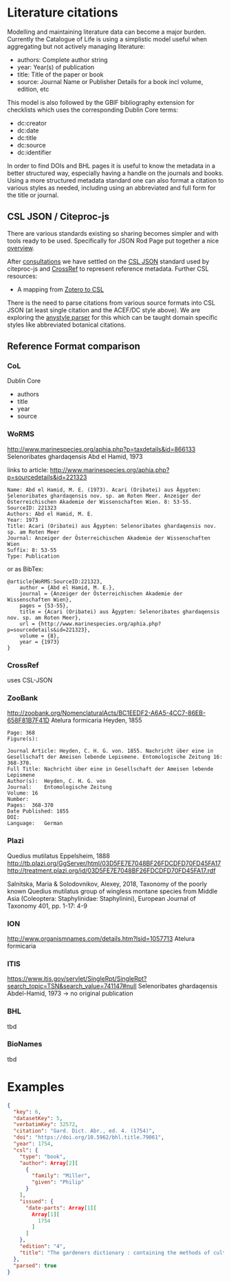 # Literature citations
Modelling and maintaining literature data can become a major burden. 
Currently the Catalogue of Life is using a simplistic model useful when aggregating but not actively managing literature:

  - authors: Complete author string
  - year: Year(s) of publication
  - title: Title of the paper or book
  - source: Journal Name or Publisher Details for a book incl volume, edition, etc

This model is also followed by the GBIF bibliography extension for checklists which uses the corresponding Dublin Core terms:

 - dc:creator
 - dc:date
 - dc:title
 - dc:source
 - dc:identifier
 
In order to find DOIs and BHL pages it is useful to know the metadata in a better structured way, especially having a handle on the journals and books. Using a more structured metadata standard one can also format a citation to various styles as needed, including using an abbreviated and full form for the title or journal.

## CSL JSON / Citeproc-js
There are various standards existing so sharing becomes simpler and with tools ready to be used. Specifically for JSON Rod Page put together a nice [overview](https://github.com/rdmpage/bibliographic-metadata-json).

After [consultations](https://github.com/CatalogueOfLife/general/issues/23) we have settled on the [CSL JSON](http://citeproc-js.readthedocs.io/en/latest/csl-json/markup.html) standard used by citeproc-js and [CrossRef](https://github.com/CrossRef/rest-api-doc/blob/master/api_format.md) to represent reference metadata. Further CSL resources:

 - A mapping from [Zotero to CSL](https://aurimasv.github.io/z2csl/typeMap.xml)

There is the need to parse citations from various source formats into CSL JSON (at least single citation and the ACEF/DC style above). We are exploring the [anystyle parser](https://anystyle.io/) for this which can be taught domain specific styles like abbreviated botanical citations.


## Reference Format comparison

### CoL 
Dublin Core

 - authors
 - title
 - year
 - source

### WoRMS
http://www.marinespecies.org/aphia.php?p=taxdetails&id=866133
Selenoribates ghardaqensis Abd el Hamid, 1973 

links to article:
http://www.marinespecies.org/aphia.php?p=sourcedetails&id=221323

```
Name: Abd el Hamid, M. E. (1973). Acari (Oribatei) aus Ägypten: Selenoribates ghardaqensis nov. sp. am Roten Meer. Anzeiger der Österreichischen Akademie der Wissenschaften Wien. 8: 53-55.
SourceID: 221323
Authors: Abd el Hamid, M. E.
Year: 1973
Title: Acari (Oribatei) aus Ägypten: Selenoribates ghardaqensis nov. sp. am Roten Meer
Journal: Anzeiger der Österreichischen Akademie der Wissenschaften Wien
Suffix: 8: 53-55
Type: Publication
```

or as BibTex:
```
@article{WoRMS:SourceID:221323, 
    author = {Abd el Hamid, M. E.},
    journal = {Anzeiger der Österreichischen Akademie der Wissenschaften Wien},
    pages = {53-55},
    title = {Acari (Oribatei) aus Ägypten: Selenoribates ghardaqensis nov. sp. am Roten Meer},
    url = {http://www.marinespecies.org/aphia.php?p=sourcedetails&id=221323},
    volume = {8},
    year = {1973}
}
```

### CrossRef
uses CSL-JSON

### ZooBank
http://zoobank.org/NomenclaturalActs/BC1EEDF2-A6A5-4CC7-86EB-658F81B7F41D
Atelura formicaria Heyden, 1855

```Publication: Heyden, C. H. G. von. 1855 Nachricht über eine in Gesellschaft der Ameisen lebende Lepismene. Entomologische Zeitung 16: 368-370.
Page: 368
Figure(s):

Journal Article: Heyden, C. H. G. von. 1855. Nachricht über eine in Gesellschaft der Ameisen lebende Lepismene. Entomologische Zeitung 16: 368-370.
Full Title:	Nachricht über eine in Gesellschaft der Ameisen lebende Lepismene
Author(s):	Heyden, C. H. G. von
Journal:	Entomologische Zeitung
Volume:	16
Number:	
Pages:	368-370
Date Published:	1855
DOI:	
Language:	German
```

### Plazi
Quedius mutilatus Eppelsheim, 1888
http://tb.plazi.org/GgServer/html/03D5FE7E7048BF26FDCDFD70FD45FA17
http://treatment.plazi.org/id/03D5FE7E7048BF26FDCDFD70FD45FA17.rdf

Salnitska, Maria & Solodovnikov, Alexey, 2018, Taxonomy of the poorly known Quedius mutilatus group of wingless montane species from Middle Asia (Coleoptera: Staphylinidae: Staphylinini), European Journal of Taxonomy 401, pp. 1-17: 4-9

### ION
http://www.organismnames.com/details.htm?lsid=1057713
Atelura formicaria

### ITIS
https://www.itis.gov/servlet/SingleRpt/SingleRpt?search_topic=TSN&search_value=741147#null
Selenoribates ghardaqensis  Abdel-Hamid, 1973
-> no original publication


### BHL
tbd

### BioNames
tbd


# Examples

```json
{
  "key": 6,
  "datasetKey": 5,
  "verbatimKey": 32572,
  "citation": "Gard. Dict. Abr., ed. 4. (1754)",
  "doi": "https://doi.org/10.5962/bhl.title.79061",
  "year": 1754,
  "csl": {
    "type": "book",
    "author": Array[2][
      {
        "family": "Miller",
        "given": "Philip"
      }
    ],
    "issued": {
      "date-parts": Array[1][
        Array[1][
          1754
        ]
      ]
    },
    "edition": "4",
    "title": "The gardeners dictionary : containing the methods of cultivating and improving all sorts of trees, plants, and flowers, for the kitchen, fruit, and pleasure gardens, as also those which are used in medicine : with directions for the culture of vineyards, and making of wine in England ..."
  },
  "parsed": true
}
```
